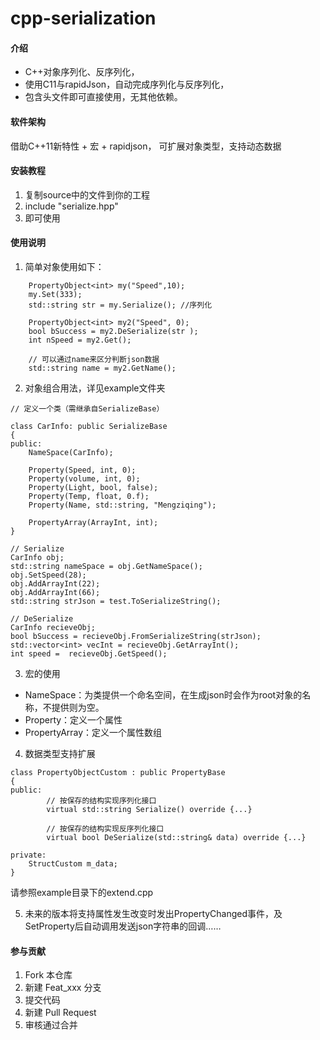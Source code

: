 # cpp-serialization

#### 介绍
- C++对象序列化、反序列化，
- 使用C11与rapidJson，自动完成序列化与反序列化，
- 包含头文件即可直接使用，无其他依赖。

#### 软件架构
借助C++11新特性 + 宏 + rapidjson，
可扩展对象类型，支持动态数据

#### 安装教程

1.  复制source中的文件到你的工程
2.  include "serialize.hpp"
3.  即可使用

#### 使用说明

1.  简单对象使用如下：

```
    PropertyObject<int> my("Speed",10);
    my.Set(333);
    std::string str = my.Serialize(); //序列化

    PropertyObject<int> my2("Speed", 0);
    bool bSuccess = my2.DeSerialize(str );
    int nSpeed = my2.Get();
    
    // 可以通过name来区分判断json数据
    std::string name = my2.GetName();
```


2.  对象组合用法，详见example文件夹

```
// 定义一个类（需继承自SerializeBase）

class CarInfo: public SerializeBase
{
public:
	NameSpace(CarInfo);

	Property(Speed, int, 0);
	Property(volume, int, 0);
	Property(Light, bool, false);
	Property(Temp, float, 0.f);
	Property(Name, std::string, "Mengziqing");

	PropertyArray(ArrayInt, int);
}

// Serialize
CarInfo obj;
std::string nameSpace = obj.GetNameSpace();
obj.SetSpeed(28);
obj.AddArrayInt(22);
obj.AddArrayInt(66);
std::string strJson = test.ToSerializeString();

// DeSerialize
CarInfo recieveObj;
bool bSuccess = recieveObj.FromSerializeString(strJson);
std::vector<int> vecInt = recieveObj.GetArrayInt();
int speed =  recieveObj.GetSpeed();
```

3.  宏的使用 
- NameSpace：为类提供一个命名空间，在生成json时会作为root对象的名称，不提供则为空。
- Property：定义一个属性
- PropertyArray：定义一个属性数组

4.  数据类型支持扩展

```
class PropertyObjectCustom : public PropertyBase
{
public:
        // 按保存的结构实现序列化接口
        virtual std::string Serialize() override {...}
 
        // 按保存的结构实现反序列化接口
        virtual bool DeSerialize(std::string& data) override {...}

private:
	StructCustom m_data;
}
```
请参照example目录下的extend.cpp

5.  未来的版本将支持属性发生改变时发出PropertyChanged事件，及SetProperty后自动调用发送json字符串的回调……


#### 参与贡献

1.  Fork 本仓库
2.  新建 Feat_xxx 分支
3.  提交代码
4.  新建 Pull Request
5.  审核通过合并


